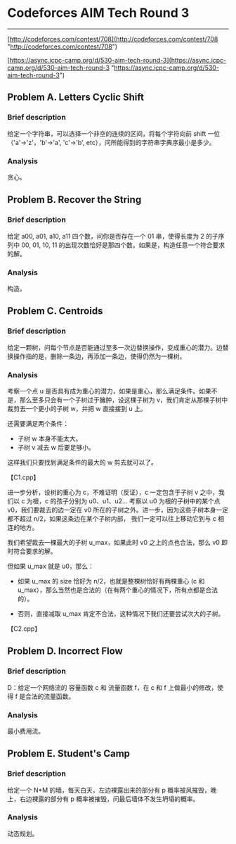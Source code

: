 # Codeforces AIM Tech Round 3 # 

___


[http://codeforces.com/contest/708](http://codeforces.com/contest/708 "http://codeforces.com/contest/708")

[https://async.icpc-camp.org/d/530-aim-tech-round-3](https://async.icpc-camp.org/d/530-aim-tech-round-3 "https://async.icpc-camp.org/d/530-aim-tech-round-3")

## Problem A. Letters Cyclic Shift ##
### Brief description ###
给定一个字符串，可以选择一个非空的连续的区间，将每个字符向前 shift 一位（'a'->'z'，'b'->'a', 'c'->'b', etc），问所能得到的字符串字典序最小是多少。

### Analysis ###
贪心。

## Problem B. Recover the String ##
### Brief description ###
给定 a00, a01, a10, a11 四个数，问你是否存在一个 01 串，使得长度为 2 的子序列中 00, 01, 10, 11 的出现次数恰好是那四个数。如果是，构造任意一个符合要求的解。

### Analysis ###
构造。

## Problem C. Centroids ##

### Brief description ###
给定一颗树，问每个节点是否能通过至多一次边替换操作，变成重心的潜力。边替换操作指的是，删除一条边，再添加一条边，使得仍然为一棵树。

### Analysis ###
考察一个点 u 是否具有成为重心的潜力，如果是重心，那么满足条件。如果不是，那么至多只会有一个子树过于臃肿，设这棵子树为 v，我们肯定从那棵子树中裁剪去一个更小的子树 w，并把 w 直接接到 u 上。

还需要满足两个条件：

- 子树 w 本身不能太大。
- 子树 v 减去 w 后要足够小。

这样我们只要找到满足条件的最大的 w 剪去就可以了。

【C1.cpp】

进一步分析，设树的重心为 c，不难证明（反证），c 一定包含于子树 v 之中，我们以 c 为根，c 的孩子分别为 u0、u1、u2... 考察以 u0 为根的子树中的某个点 v0，我们要裁去的边一定在 v0 所在的子树之外。进一步，因为这些子树本身一定都不超过 n/2，如果这条边在某个子树内部，
我们一定可以往上移动它到与 c 相连的地方。

我们希望裁去一棵最大的子树 u_max，如果此时 v0 之上的点也合法，那么 v0 即时符合要求的解。

但如果 u_max 就是 u0，那么： 

- 如果 u\_max 的 size 恰好为 n/2，也就是整棵树恰好有两棵重心 (c 和 u_max），那么当然也是合法的（在有两个重心的情况下，所有点都是合法的）。

- 否则，直接减取 u_max 肯定不合法，这种情况下我们还要尝试次大的子树。

【C2.cpp】



## Problem D. Incorrect Flow ##
### Brief description ###
D：给定一个网络流的 容量函数 c 和 流量函数 f，在 c 和 f 上做最小的修改，使得 f 是合法的流量函数。

### Analysis ###
最小费用流。

## Problem E. Student's Camp ##
### Brief description ###
给定一个 N*M 的墙，每天白天，左边裸露出来的部分有 p 概率被风摧毁，晚上，右边裸露的部分有 p 概率被摧毁，问最后墙体不发生坍塌的概率。

### Analysis ###
动态规划。

